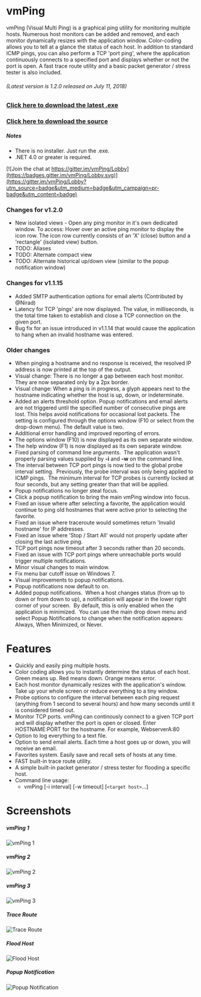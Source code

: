 vmPing
============

vmPing (Visual Multi Ping) is a graphical ping utility for monitoring multiple hosts.  Numerous host monitors can be added and removed, and each monitor dynamically resizes with the application window.  Color-coding allows you to tell at a glance the status of each host.  In addition to standard ICMP pings, you can also perform a TCP 'port ping', where the application continuously connects to a specified port and displays whether or not the port is open.  A fast trace route utility and a basic packet generator / stress tester is also included.

###### (Latest version is 1.2.0 released on July 11, 2018)
### [Click here to download the latest .exe](https://github.com/R-Smith/vmPing/releases/download/v1.2.0/vmPing.exe)
### [Click here to download the source](https://github.com/R-Smith/vmPing/archive/master.zip)

##### Notes
* There is no installer.  Just run the .exe.
* .NET 4.0 or greater is required.

[![Join the chat at https://gitter.im/vmPing/Lobby](https://badges.gitter.im/vmPing/Lobby.svg)](https://gitter.im/vmPing/Lobby?utm_source=badge&utm_medium=badge&utm_campaign=pr-badge&utm_content=badge)

### Changes for v1.2.0
* New isolated views - Open any ping monitor in it's own dedicated window.  To access: Hover over an active ping monitor to display the icon row.  The icon row currently consists of an 'X' (close) button and a 'rectangle' (isolated view) button.
* TODO: Aliases
* TODO: Alternate compact view
* TODO: Alternate historical up/down view (similar to the popup notification window)


### Changes for v1.1.15
* Added SMTP authentication options for email alerts (Contributed by @Nirad)
* Latency for TCP 'pings' are now displayed.  The value, in milliseconds, is the total time taken to establish and close a TCP connection on the given port.
* Bug fix for an issue introduced in v1.1.14 that would cause the application to hang when an invalid hostname was entered.


### Older changes
* When pinging a hostname and no response is received, the resolved IP address is now printed at the top of the output.
* Visual change: There is no longer a gap between each host monitor.  They are now separated only by a 2px border.
* Visual change: When a ping is in progress, a glyph appears next to the hostname indicating whether the host is up, down, or indeterminate.
* Added an alerts threshold option.  Popup notifications and email alerts are not triggered until the specified number of consecutive pings are lost.  This helps avoid notifications for occasional lost packets.  The setting is configured through the options window (F10 or select from the drop-down menu).  The default value is two.
* Additional error handling and improved reporting of errors.
* The options window (F10) is now displayed as its own separate window.
* The help window (F1) is now displayed as its own separate window.
* Fixed parsing of command line arguments.  The application wasn't properly parsing values supplied by **-i** and **-w** on the command line.
* The interval between TCP port pings is now tied to the global probe interval setting.  Previously, the probe interval was only being applied to ICMP pings.  The minimum interval for TCP probes is currently locked at four seconds, but any setting greater than that will be applied.
* Popup notifications no longer steal focus.
* Click a popup notification to bring the main vmPing window into focus.
* Fixed an issue where after selecting a favorite, the application would continue to ping old hostnames that were active prior to selecting the favorite.
* Fixed an issue where traceroute would sometimes return 'Invalid hostname' for IP addresses.
* Fixed an issue where 'Stop / Start All' would not properly update after closing the last active ping.
* TCP port pings now timeout after 3 seconds rather than 20 seconds.
* Fixed an issue with TCP port pings where unreachable ports would trigger multiple notifications.
* Minor visual changes to main window.
* Fix menu bar cutoff issue on Windows 7.
* Visual improvements to popup notifications.
* Popup notifications now default to on.
* Added popup notifications.  When a host changes status (from up to down or from down to up), a notification will appear in the lower right corner of your screen.  By default, this is only enabled when the application is minimized.  You can use the main drop down menu and select Popup Notifications to change when the notification appears:  Always, When Minimized, or Never.


Features
========
* Quickly and easily ping multiple hosts.
* Color coding allows you to instantly determine the status of each host.  Green means up.  Red means down.  Orange means error.
* Each host monitor dynamically resizes with the application's window.  Take up your whole screen or reduce everything to a tiny window.
* Probe options to configure the interval between each ping request (anything from 1 second to several hours) and how many seconds until it is considered timed out.
* Monitor TCP ports.  vmPing can continously connect to a given TCP port and will display whether the port is open or closed.  Enter HOSTNAME:PORT for the hostname.  For example, WebserverA:80
* Option to log everything to a text file.
* Option to send email alerts.  Each time a host goes up or down, you will receive an email.
* Favorites system.  Easily save and recall sets of hosts at any time.
* FAST built-in trace route utility.
* A simple built-in packet generator / stress tester for flooding a specific host.
* Command line usage:
  * vmPing [-i interval] [-w timeout] [`<target host>`...]

Screenshots
===========
##### vmPing 1
![vmPing 1](https://github.com/R-Smith/supporting-docs/raw/master/vmPing/vmping01.png?raw=true "vmPing 1")

##### vmPing 2
![vmPing 2](https://github.com/R-Smith/supporting-docs/raw/master/vmPing/vmping02.png?raw=true "vmPing 2")

##### vmPing 3
![vmPing 3](https://github.com/R-Smith/supporting-docs/raw/master/vmPing/vmping03.png?raw=true "vmPing 3")

##### Trace Route
![Trace Route](https://github.com/R-Smith/supporting-docs/raw/master/vmPing/vmping04.png?raw=true "Trace Route")

##### Flood Host
![Flood Host](https://github.com/R-Smith/supporting-docs/raw/master/vmPing/vmping05.png?raw=true "Flood Host")

##### Popup Notification
![Popup Notification](https://github.com/R-Smith/supporting-docs/raw/master/vmPing/vmping06.png?raw=true "Popup Notification")
